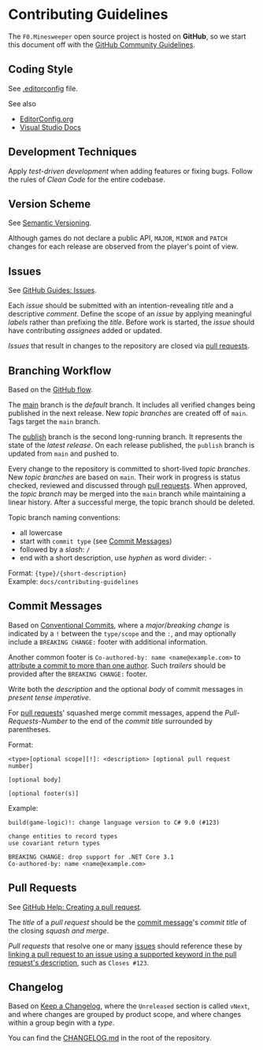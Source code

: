 # Contributing Guidelines

The `F0.Minesweeper` open source project is hosted on **GitHub**, so we start this document off with the [GitHub Community Guidelines](https://help.github.com/en/github/site-policy/github-community-guidelines).

## Coding Style
See [.editorconfig](./source/.editorconfig) file.

See also
* [EditorConfig.org](https://editorconfig.org/)
* [Visual Studio Docs](https://docs.microsoft.com/en-us/dotnet/fundamentals/code-analysis/code-style-rule-options)

## Development Techniques
Apply _test-driven development_ when adding features or fixing bugs.
Follow the rules of _Clean Code_ for the entire codebase.

## Version Scheme
See [Semantic Versioning](https://semver.org/).

Although games do not declare a public API, `MAJOR`, `MINOR` and `PATCH` changes for each release are observed from the player's point of view.

## Issues
See [GitHub Guides: Issues](https://guides.github.com/features/issues/).

Each _issue_ should be submitted with an intention-revealing _title_ and a descriptive _comment_.
Define the scope of an _issue_ by applying meaningful _labels_ rather than prefixing the _title_.
Before work is started, the _issue_ should have contributing _assignees_ added or updated.

_Issues_ that result in changes to the repository are closed via [pull requests](#pull-requests).

## Branching Workflow
Based on the [GitHub flow](https://guides.github.com/introduction/flow/).

The [main](https://github.com/Flash0ver/F0.Minesweeper) branch is the _default_ branch.
It includes all verified changes being published in the next release.
New _topic branches_ are created off of `main`.
Tags target the `main` branch.

The [publish](https://github.com/Flash0ver/F0.Minesweeper/tree/publish) branch is the second long-running branch.
It represents the state of the _latest release_.
On each release published, the `publish` branch is updated from `main` and pushed to.

Every change to the repository is committed to short-lived _topic branches_.
New _topic branches_ are based on `main`.
Their work in progress is status checked, reviewed and discussed through [pull requests](#pull-requests).
When approved, the _topic branch_ may be merged into the `main` branch while maintaining a linear history.
After a successful merge, the topic branch should be deleted.

Topic branch naming conventions:
* all lowercase
* start with `commit type` (see [Commit Messages](#commit-messages))
* followed by a _slash_: `/`
* end with a short description, use _hyphen_ as word divider: `-`

Format: `{type}/{short-description}`\
Example: `docs/contributing-guidelines`

## Commit Messages
Based on [Conventional Commits](https://www.conventionalcommits.org/),
where a _major_/_breaking change_ is indicated by a `!` between the `type/scope` and the `:`,
and may optionally include a `BREAKING CHANGE:` footer with additional information.

Another common footer is `Co-authored-by: name <name@example.com>` to [attribute a commit to more than one author](https://help.github.com/en/github/committing-changes-to-your-project/creating-a-commit-with-multiple-authors).
Such _trailers_ should be provided after the `BREAKING CHANGE:` footer.

Write both the _description_ and the optional _body_ of commit messages in _present tense imperative_.

For [pull requests](#pull-requests)' squashed merge commit messages, append the _Pull-Requests-Number_ to the end of the _commit title_ surrounded by parentheses.

Format:
```
<type>[optional scope][!]: <description> [optional pull request number]

[optional body]

[optional footer(s)]
```
Example:
```
build(game-logic)!: change language version to C# 9.0 (#123)

change entities to record types
use covariant return types

BREAKING CHANGE: drop support for .NET Core 3.1
Co-authored-by: name <name@example.com>
```

## Pull Requests
See [GitHub Help: Creating a pull request](https://help.github.com/en/github/collaborating-with-issues-and-pull-requests/creating-a-pull-request).

The _title_ of a _pull request_ should be the [commit message](#commit-messages)'s _commit title_ of the closing *squash and merge*.

_Pull requests_ that resolve one or many [issues](#issues) should reference these by [linking a pull request to an issue using a supported keyword in the pull request's description](https://help.github.com/en/github/managing-your-work-on-github/linking-a-pull-request-to-an-issue#linking-a-pull-request-to-an-issue-using-a-keyword),
such as `Closes #123`.

## Changelog
Based on [Keep a Changelog](https://keepachangelog.com/),
where the `Unreleased` section is called `vNext`,
and where changes are grouped by product scope,
and where changes within a group begin with a _type_.

You can find the [CHANGELOG.md](./CHANGELOG.md) in the root of the repository.
